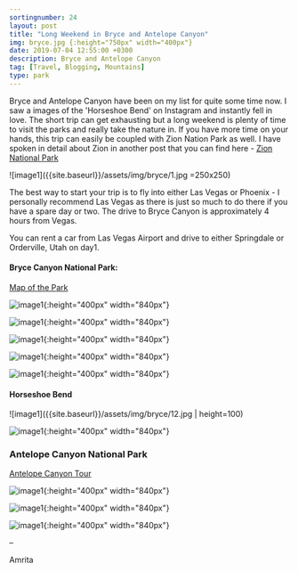 ```yaml
---
sortingnumber: 24
layout: post
title: "Long Weekend in Bryce and Antelope Canyon"
img: bryce.jpg {:height="750px" width="400px"}
date: 2019-07-04 12:55:00 +0300
description: Bryce and Antelope Canyon
tag: [Travel, Blogging, Mountains]
type: park
---
```


Bryce and Antelope Canyon have been on my list for quite some time now. I saw a images of the 'Horseshoe Bend' on Instagram and instantly fell in love. The short trip can get exhausting but a long weekend is plenty of time to visit the parks and really take the nature in. If you have more time on your hands, this trip can easily be coupled with Zion Nation Park as well. I have spoken in detail about Zion in another post that you can find here - [Zion National Park](https://theduckingtraveller.com/zion-park/)

![image1]({{site.baseurl}}/assets/img/bryce/1.jpg =250x250)

The best way to start your trip is to fly into either Las Vegas or Phoenix - I personally recommend Las Vegas as there is just so much to do there if you have a spare day or two. The drive to Bryce Canyon is approximately 4 hours from Vegas.

You can rent a car from Las Vegas Airport and drive to either Springdale or Orderville, Utah on day1.



#### Bryce Canyon National Park:

[Map of the Park](https://images.saymedia-content.com/.image/cs_srgb/MTQ4NTAyNTE4NjQzNTY2MTA0/bryce-canyon-mp-map_npsxx.pdf)


![image1]({{site.baseurl}}/assets/img/bryce/2.jpg){:height="400px" width="840px"}


![image1]({{site.baseurl}}/assets/img/bryce/3.jpg){:height="400px" width="840px"}


![image1]({{site.baseurl}}/assets/img/bryce/4.jpg){:height="400px" width="840px"}


![image1]({{site.baseurl}}/assets/img/bryce/5.jpg){:height="400px" width="840px"}


![image1]({{site.baseurl}}/assets/img/bryce/7.jpg){:height="400px" width="840px"}


#### Horseshoe Bend



![image1]({{site.baseurl}}/assets/img/bryce/12.jpg | height=100)


![image1]({{site.baseurl}}/assets/img/bryce/11.jpg){:height="400px" width="840px"}


### Antelope Canyon National Park

[Antelope Canyon Tour](https://navajonationparks.org/guided-tour-operators/antelope-canyon-tour-operators/)

![image1]({{site.baseurl}}/assets/img/bryce/13.jpg){:height="400px" width="840px"}

![image1]({{site.baseurl}}/assets/img/bryce/14.jpg){:height="400px" width="840px"}

![image1]({{site.baseurl}}/assets/img/bryce/15.jpg){:height="400px" width="840px"}


–

Amrita
